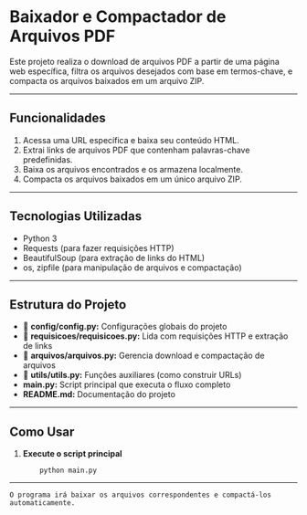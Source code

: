 # Baixador e Compactador de Arquivos PDF

Este projeto realiza o download de arquivos PDF a partir de uma página web específica, filtra os arquivos desejados com base em termos-chave, e compacta os arquivos baixados em um arquivo ZIP.

---

## Funcionalidades

1. Acessa uma URL específica e baixa seu conteúdo HTML.
2. Extrai links de arquivos PDF que contenham palavras-chave predefinidas.
3. Baixa os arquivos encontrados e os armazena localmente.
4. Compacta os arquivos baixados em um único arquivo ZIP.

---

## Tecnologias Utilizadas

- Python 3
- Requests (para fazer requisições HTTP)
- BeautifulSoup (para extração de links do HTML)
- os, zipfile (para manipulação de arquivos e compactação)

---

## Estrutura do Projeto

- 📁 **config/config.py:** Configurações globais do projeto
- 📁 **requisicoes/requisicoes.py:** Lida com requisições HTTP e extração de links
- 📁 **arquivos/arquivos.py:** Gerencia download e compactação de arquivos
- 📁 **utils/utils.py:** Funções auxiliares (como construir URLs)
- **main.py:** Script principal que executa o fluxo completo
- **README.md:** Documentação do projeto

---

## Como Usar

1. **Execute o script principal**

    ```
        python main.py
    ```
---

`
    O programa irá baixar os arquivos correspondentes e compactá-los automaticamente.
`